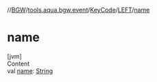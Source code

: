 //[BGW](../../../../index.md)/[tools.aqua.bgw.event](../../index.md)/[KeyCode](../index.md)/[LEFT](index.md)/[name](name.md)



# name  
[jvm]  
Content  
val [name](name.md): [String](https://kotlinlang.org/api/latest/jvm/stdlib/kotlin/-string/index.html)  




